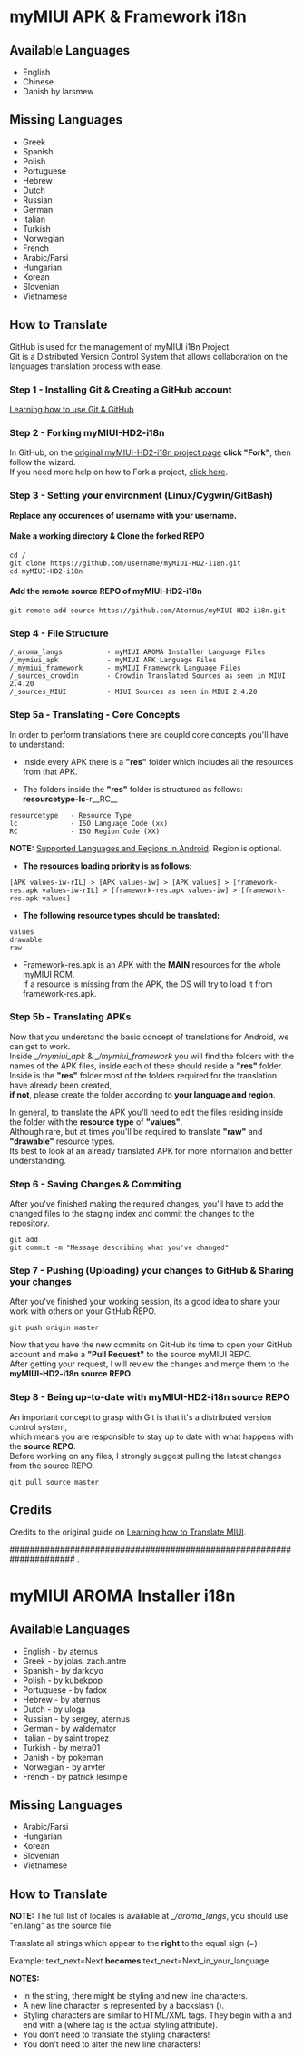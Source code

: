 # myMIUI APK & Framework i18n

## Available Languages
* English
* Chinese
* Danish by larsmew

## Missing Languages
* Greek
* Spanish
* Polish
* Portuguese
* Hebrew
* Dutch
* Russian
* German
* Italian
* Turkish
* Norwegian
* French
* Arabic/Farsi
* Hungarian
* Korean
* Slovenian
* Vietnamese

## How to Translate
GitHub is used for the management of myMIUI i18n Project.  
Git is a Distributed Version Control System that allows collaboration on the languages translation process with ease.

### Step 1 - Installing Git & Creating a GitHub account
[Learning how to use Git & GitHub](http://gitimmersion.com/)

### Step 2 - Forking myMIUI-HD2-i18n
In GitHub, on the [original myMIUI-HD2-i18n project page](https://github.com/Aternus/myMIUI-HD2-i18n) __click "Fork"__, then follow the wizard.  
If you need more help on how to Fork a project, [click here](https://help.github.com/articles/fork-a-repo).

### Step 3 - Setting your environment (Linux/Cygwin/GitBash)
__Replace any occurences of username with your username.__

#### Make a working directory & Clone the forked REPO
```
cd /
git clone https://github.com/username/myMIUI-HD2-i18n.git
cd myMIUI-HD2-i18n
```
#### Add the remote source REPO of myMIUI-HD2-i18n
```
git remote add source https://github.com/Aternus/myMIUI-HD2-i18n.git
```

### Step 4 - File Structure
```
/_aroma_langs           - myMIUI AROMA Installer Language Files
/_mymiui_apk            - myMIUI APK Language Files
/_mymiui_framework      - myMIUI Framework Language Files
/_sources_crowdin       - Crowdin Translated Sources as seen in MIUI 2.4.20
/_sources_MIUI          - MIUI Sources as seen in MIUI 2.4.20
```

### Step 5a - Translating - Core Concepts
In order to perform translations there are coupld core concepts you'll have to understand:

* Inside every APK there is a __"res"__ folder which includes all the resources from that APK.

* The folders inside the __"res"__ folder is structured as follows: __resourcetype__-__lc__-r__RC__  
```
resourcetype   - Resource Type
lc             - ISO Language Code (xx)
RC             - ISO Region Code (XX)
```
__NOTE:__ [Supported Languages and Regions in Android](http://colincooper.net/blog/2011/02/17/android-supported-language-and-locales/). Region is optional.

* __The resources loading priority is as follows:__  
```
[APK values-iw-rIL] > [APK values-iw] > [APK values] > [framework-res.apk values-iw-rIL] > [framework-res.apk values-iw] > [framework-res.apk values]
```

* __The following resource types should be translated:__  
```
values
drawable
raw
```

* Framework-res.apk is an APK with the __MAIN__ resources for the whole myMIUI ROM.  
If a resource is missing from the APK, the OS will try to load it from framework-res.apk.


### Step 5b - Translating APKs
Now that you understand the basic concept of translations for Android, we can get to work.  
Inside __/_mymiui_apk__ & __/_mymiui_framework__ you will find the folders with the names of the APK files, inside each of these should reside a __"res"__ folder.  
Inside is the __"res"__ folder most of the folders required for the translation have already been created,  
__if not__, please create the folder according to __your language and region__.

In general, to translate the APK you'll need to edit the files residing inside the folder with the __resource type__ of __"values"__.  
Although rare, but at times you'll be required to translate __"raw"__ and __"drawable"__ resource types.  
Its best to look at an already translated APK for more information and better understanding.

### Step 6 - Saving Changes & Commiting
After you've finished making the required changes, you'll have to add the changed files to the staging index and commit the changes to the repository.
```
git add .
git commit -m "Message describing what you've changed"
```

### Step 7 - Pushing (Uploading) your changes to GitHub & Sharing your changes
After you've finished your working session, its a good idea to share your work with others on your GitHub REPO.
```
git push origin master
```
Now that you have the new commits on GitHub its time to open your GitHub account and make a __"Pull Request"__ to the source myMIUI REPO.  
After getting your request, I will review the changes and merge them to the __myMIUI-HD2-i18n source REPO__.

### Step 8 - Being up-to-date with myMIUI-HD2-i18n source REPO
An important concept to grasp with Git is that it's a distributed version control system,  
which means you are responsible to stay up to date with what happens with the __source REPO__.  
Before working on any files, I strongly suggest pulling the latest changes from the source REPO.
```
git pull source master
```

## Credits
Credits to the original guide on [Learning how to Translate MIUI](https://docs.google.com/document/d/1H8DoN6nnbsOGB_fauBiCcpyB4OAIEHjqEiJX322v45Y/edit).

#####################################################################
.     

# myMIUI AROMA Installer i18n

## Available Languages
* English - by aternus
* Greek - by jolas, zach.antre
* Spanish - by darkdyo
* Polish - by kubekpop
* Portuguese - by fadox
* Hebrew - by aternus
* Dutch - by uloga
* Russian - by sergey, aternus
* German - by waldemator
* Italian - by saint tropez
* Turkish - by metra01
* Danish - by pokeman
* Norwegian - by arvter
* French - by patrick lesimple

## Missing Languages
* Arabic/Farsi
* Hungarian
* Korean
* Slovenian
* Vietnamese

## How to Translate

__NOTE:__ The full list of locales is available at __/_aroma_langs__, you should use "en.lang" as the source file.

Translate all strings which appear to the __right__ to the equal sign (=)

Example:
text_next=Next __becomes__ text_next=Next_in_your_language

__NOTES:__

* In the string, there might be styling and new line characters.
* A new line character is represented by a backslash (\).
* Styling characters are similar to HTML/XML tags. They begin with a <tag> and end with a </tag> (where tag is the actual styling attribute).
* You don't need to translate the styling characters!
* You don't need to alter the new line characters!
